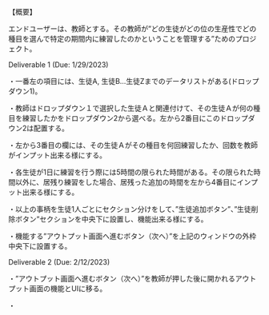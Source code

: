 【概要】

エンドユーザーは、教師とする。その教師が”どの生徒がどの位の生産性でどの種目を選んで特定の期間内に練習したのかということを管理する”ためのプロジェクト。

Deliverable 1 (Due: 1/29/2023)

・一番左の項目には、生徒A, 生徒B…生徒Zまでのデータリストがある(ドロップダウン1)。

・教師はドロップダウン１で選択した生徒Ａと関連付けて、その生徒Ａが何の種目を練習したかをドロップダウン2から選べる。左から2番目にこのドロップダウン2は配置する。

・左から3番目の欄には、その生徒Ａがその種目を何回練習したか、回数を教師がインプット出来る様にする。

・各生徒が1日に練習を行う際には5時間の限られた時間がある。その限られた時間以外に、居残り練習をした場合、居残った追加の時間を左から4番目にインプット出来る様にする。

・以上の事柄を生徒1人ごとにセクション分けをして、”生徒追加ボタン”、”生徒削除ボタン”セクションを中央下に設置し、機能出来る様にする。

・機能する”アウトプット画面へ進むボタン（次へ）”を上記のウィンドウの外枠中央下に設置する。

Deliverable 2 (Due: 2/12/2023)

・”アウトプット画面へ進むボタン（次へ）”を教師が押した後に開かれるアウトプット画面の機能とUIに移る。

・


